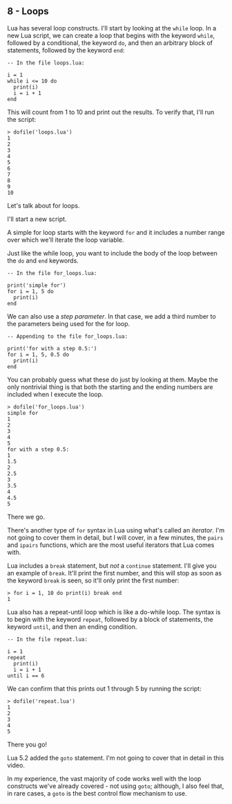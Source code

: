 ## 8 - Loops

<!-- 7.1 While loops -->

Lua has several loop constructs.
I'll start by looking at the `while` loop.
In a new Lua script, we can create a loop that
begins with the keyword `while`,
followed by a conditional, the keyword `do`,
and then an arbitrary block of statements, followed by
the keyword `end`:

    -- In the file loops.lua:

    i = 1
    while i <= 10 do
      print(i)
      i = i + 1
    end

This will count from 1 to 10 and print out the results.
To verify that, I'll run the script:

    > dofile('loops.lua')
    1
    2
    3
    4
    5
    6
    7
    8
    9
    10

<!-- 7.2 For loops -->

Let's talk about for loops.

I'll start a new script.

A simple for loop starts with the keyword `for`
and it includes a number range over which we'll iterate
the loop variable.

Just like the while loop, you want to include the body of the
loop between the `do` and `end` keywords.

    -- In the file for_loops.lua:

    print('simple for')
    for i = 1, 5 do
      print(i)
    end

We can also use a *step parameter*.
In that case, we add a third number to the parameters
being used for the for loop.

    -- Appending to the file for_loops.lua:

    print('for with a step 0.5:')
    for i = 1, 5, 0.5 do
      print(i)
    end

You can probably guess what these do just by looking at them.
Maybe the only nontrivial thing is that both the starting and the
ending numbers are included when I execute the loop.

    > dofile('for_loops.lua')
    simple for
    1
    2
    3
    4
    5
    for with a step 0.5:
    1
    1.5
    2
    2.5
    3
    3.5
    4
    4.5
    5

There we go.

There's another type of `for` syntax in Lua using what's called an
*iterator*.
I'm not going to cover them in detail, but I will cover, in a few
minutes,
the `pairs` and `ipairs` functions,
which are the most useful iterators that Lua comes with.

<!-- 7.3 The break statement -->

Lua includes a `break` statement, but *not* a `continue` statement.
I'll give you an example of `break`.
It'll print the first number, and this will stop as soon as the keyword
`break` is seen, so it'll only print the first number:

    > for i = 1, 10 do print(i) break end
    1

<!-- 7.4 Repeat-until loops -->

Lua also has a repeat-until loop which is like a do-while loop.
The syntax is to begin with the keyword `repeat`, followed by a block
of statements, the keyword `until`,
and then an ending condition.

    -- In the file repeat.lua:

    i = 1
    repeat
      print(i)
      i = i + 1
    until i == 6

We can confirm that this prints out 1 through 5 by running the script:

    > dofile('repeat.lua')
    1
    2
    3
    4
    5

There you go!

<!-- 7.5 The goto statement -->

Lua 5.2 added the `goto` statement.
I'm not going to cover that in detail in this video.

In my experience, the vast majority of code works well
with the loop constructs we've already covered - not using `goto`;
although, I also feel that, in rare cases, a `goto` is
the best control flow mechanism to use.
